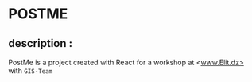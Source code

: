 # POSTME

## description :

PostMe is a project created with React for a workshop at <www.Elit.dz> with `GIS-Team`
